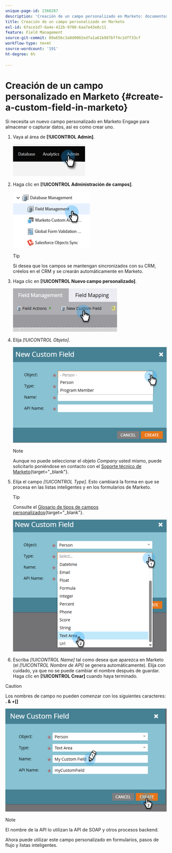 ```yaml
---
unique-page-id: 2360287
description: 'Creación de un campo personalizado en Marketo: documentos de Marketo: documentación del producto'
title: Creación de un campo personalizado en Marketo
exl-id: 6face1d7-6a4e-412b-9708-6aa7e43e8c11
feature: Field Management
source-git-commit: 09a656c3a0d0002edfa1a61b987bff4c1dff33cf
workflow-type: tm+mt
source-wordcount: '191'
ht-degree: 6%

---
```


# Creación de un campo personalizado en Marketo {#create-a-custom-field-in-marketo}

Si necesita un nuevo campo personalizado en Marketo Engage para almacenar o capturar datos, así es como crear uno.

1. Vaya al área de **[!UICONTROL Admin]**.

   ![](assets/create-a-custom-field-in-marketo-1.png)

1. Haga clic en **[!UICONTROL Administración de campos]**.

   ![](assets/create-a-custom-field-in-marketo-2.png)

   >[!TIP]
   >
   >Si desea que los campos se mantengan sincronizados con su CRM, créelos en el CRM y se crearán automáticamente en Marketo.

1. Haga clic en **[!UICONTROL Nuevo campo personalizado]**.

   ![](assets/create-a-custom-field-in-marketo-3.png)

1. Elija _[!UICONTROL Objeto]_.

   ![](assets/create-a-custom-field-in-marketo-4.png)

   >[!NOTE]
   >
   >Aunque no puede seleccionar el objeto _Company_ usted mismo, puede solicitarlo poniéndose en contacto con el [Soporte técnico de Marketo](https://nation.marketo.com/t5/support/ct-p/Support){target="_blank"}.

1. Elija el campo _[!UICONTROL Type]_. Esto cambiará la forma en que se procesa en las listas inteligentes y en los formularios de Marketo.

   >[!TIP]
   >
   >Consulte el [Glosario de tipos de campos personalizados](/help/marketo/product-docs/administration/field-management/custom-field-type-glossary.md){target="_blank"}.

   ![](assets/create-a-custom-field-in-marketo-5.png)

1. Escriba _[!UICONTROL Name]_ tal como desea que aparezca en Marketo (el _[!UICONTROL Nombre de API]_ se genera automáticamente). Elija con cuidado, ya que no se puede cambiar el nombre después de guardar. Haga clic en **[!UICONTROL Crear]** cuando haya terminado.

>[!CAUTION]
>
>Los nombres de campo no pueden comenzar con los siguientes caracteres: **. &amp; +[]**

![](assets/create-a-custom-field-in-marketo-6.png)

>[!NOTE]
>
>El nombre de la API lo utilizan la API de SOAP y otros procesos backend.

Ahora puede utilizar este campo personalizado en formularios, pasos de flujo y listas inteligentes.
